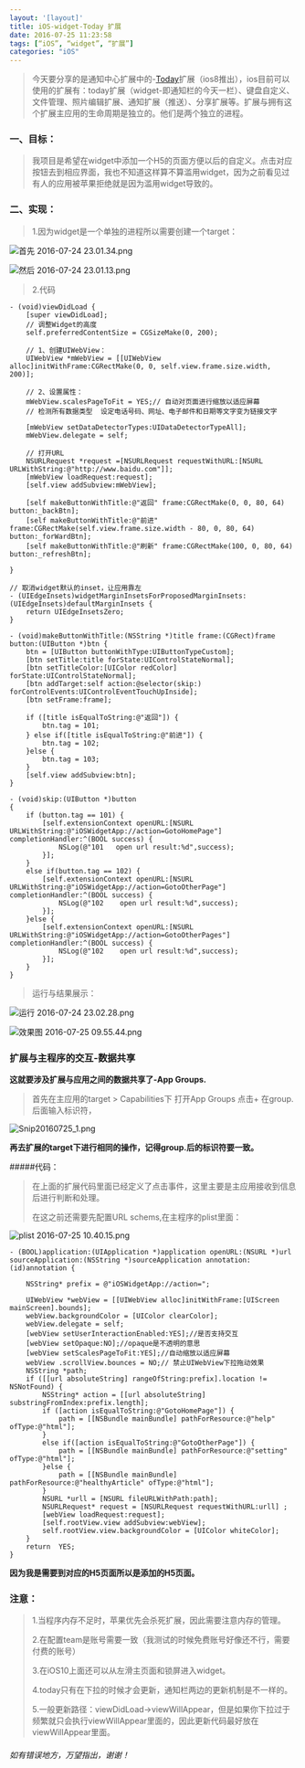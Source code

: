 ```yaml
---
layout: '[layout]'
title: iOS-widget-Today 扩展
date: 2016-07-25 11:23:58
tags: [“iOS”, “widget”, “扩展”]
categories: "iOS"
---
```

> 今天要分享的是通知中心扩展中的-[Today](https://developer.apple.com/library/ios/documentation/General/Conceptual/ExtensibilityPG/)扩展（ios8推出），ios目前可以使用的扩展有：today扩展（widget-即通知栏的今天一栏）、键盘自定义、文件管理、照片编辑扩展、通知扩展（推送）、分享扩展等。扩展与拥有这个扩展主应用的生命周期是独立的。他们是两个独立的进程。

### 一、目标：
> 我项目是希望在widget中添加一个H5的页面方便以后的自定义。点击对应按钮去到相应界面，我也不知道这样算不算滥用widget，因为之前看见过有人的应用被苹果拒绝就是因为滥用widget导致的。

### 二、实现：
> 1.因为widget是一个单独的进程所以需要创建一个target：

![首先 2016-07-24 23.01.34.png](https://i-blog.csdnimg.cn/blog_migrate/0b583421a35083363bf56d91148192dd.webp?x-image-process=image/format,png)

![然后 2016-07-24 23.01.13.png](https://i-blog.csdnimg.cn/blog_migrate/217a9594befa8d064b3f479abf1d92db.webp?x-image-process=image/format,png)

> 2.代码

```
- (void)viewDidLoad {
    [super viewDidLoad];
    // 调整Widget的高度
    self.preferredContentSize = CGSizeMake(0, 200);
    
    // 1、创建UIWebView：
    UIWebView *mWebView = [[UIWebView alloc]initWithFrame:CGRectMake(0, 0, self.view.frame.size.width, 200)];
    
    // 2、设置属性：
    mWebView.scalesPageToFit = YES;// 自动对页面进行缩放以适应屏幕
    // 检测所有数据类型  设定电话号码、网址、电子邮件和日期等文字变为链接文字
    
    [mWebView setDataDetectorTypes:UIDataDetectorTypeAll];
    mWebView.delegate = self;
    
    // 打开URL
    NSURLRequest *request =[NSURLRequest requestWithURL:[NSURL URLWithString:@"http://www.baidu.com"]];
    [mWebView loadRequest:request];
    [self.view addSubview:mWebView];
    
    [self makeButtonWithTitle:@"返回" frame:CGRectMake(0, 0, 80, 64) button:_backBtn];
    [self makeButtonWithTitle:@"前进" frame:CGRectMake(self.view.frame.size.width - 80, 0, 80, 64) button:_forWardBtn];
    [self makeButtonWithTitle:@"刷新" frame:CGRectMake(100, 0, 80, 64) button:_refreshBtn];
    
}

// 取消widget默认的inset，让应用靠左
- (UIEdgeInsets)widgetMarginInsetsForProposedMarginInsets:(UIEdgeInsets)defaultMarginInsets {
    return UIEdgeInsetsZero;
}

- (void)makeButtonWithTitle:(NSString *)title frame:(CGRect)frame button:(UIButton *)btn {
    btn = [UIButton buttonWithType:UIButtonTypeCustom];
    [btn setTitle:title forState:UIControlStateNormal];
    [btn setTitleColor:[UIColor redColor] forState:UIControlStateNormal];
    [btn addTarget:self action:@selector(skip:) forControlEvents:UIControlEventTouchUpInside];
    [btn setFrame:frame];
    
    if ([title isEqualToString:@"返回"]) {
        btn.tag = 101;
    } else if([title isEqualToString:@"前进"]) {
        btn.tag = 102;
    }else {
        btn.tag = 103;
    }
    [self.view addSubview:btn];
}

- (void)skip:(UIButton *)button
{
    if (button.tag == 101) {
        [self.extensionContext openURL:[NSURL URLWithString:@"iOSWidgetApp://action=GotoHomePage"] completionHandler:^(BOOL success) {
            NSLog(@"101   open url result:%d",success);
        }];
    }
    else if(button.tag == 102) {
        [self.extensionContext openURL:[NSURL URLWithString:@"iOSWidgetApp://action=GotoOtherPage"] completionHandler:^(BOOL success) {
            NSLog(@"102    open url result:%d",success);
        }];
    }else {
        [self.extensionContext openURL:[NSURL URLWithString:@"iOSWidgetApp://action=GotoOtherPages"] completionHandler:^(BOOL success) {
            NSLog(@"102    open url result:%d",success);
        }];
    }
}

```

> 运行与结果展示：

![运行 2016-07-24 23.02.28.png](https://i-blog.csdnimg.cn/blog_migrate/d2078c3e20a8126af877649cb755bce1.webp?x-image-process=image/format,png)

![效果图 2016-07-25 09.55.44.png](https://i-blog.csdnimg.cn/blog_migrate/d8e9254bab90d77597bda99215fded4b.webp?x-image-process=image/format,png)

### 扩展与主程序的交互-数据共享
**这就要涉及扩展与应用之间的数据共享了-App Groups.**

> 首先在主应用的target > Capabilities下 打开App Groups 点击+ 在group.后面输入标识符，

![Snip20160725_1.png](https://i-blog.csdnimg.cn/blog_migrate/62f1aa6e7f4adbc919d563ca0a21bda6.webp?x-image-process=image/format,png)

**再去扩展的target下进行相同的操作，记得group.后的标识符要一致。**

#####代码：

> 在上面的扩展代码里面已经定义了点击事件，这里主要是主应用接收到信息后进行判断和处理。
> 
> 在这之前还需要先配置URL schems,在主程序的plist里面：

![plist 2016-07-25 10.40.15.png](https://i-blog.csdnimg.cn/blog_migrate/b36fb85f5f7ece4451b9e5c8b160d604.webp?x-image-process=image/format,png)

```
- (BOOL)application:(UIApplication *)application openURL:(NSURL *)url sourceApplication:(NSString *)sourceApplication annotation:(id)annotation {
    
    NSString* prefix = @"iOSWidgetApp://action=";
    
    UIWebView *webView = [[UIWebView alloc]initWithFrame:[UIScreen mainScreen].bounds];
    webView.backgroundColor = [UIColor clearColor];
    webView.delegate = self;
    [webView setUserInteractionEnabled:YES];//是否支持交互
    [webView setOpaque:NO];//opaque是不透明的意思
    [webView setScalesPageToFit:YES];//自动缩放以适应屏幕
    webView .scrollView.bounces = NO;// 禁止UIWebView下拉拖动效果
    NSString *path;
    if ([[url absoluteString] rangeOfString:prefix].location != NSNotFound) {
        NSString* action = [[url absoluteString] substringFromIndex:prefix.length];
        if ([action isEqualToString:@"GotoHomePage"]) {
            path = [[NSBundle mainBundle] pathForResource:@"help" ofType:@"html"];
        }
        else if([action isEqualToString:@"GotoOtherPage"]) {
            path = [[NSBundle mainBundle] pathForResource:@"setting" ofType:@"html"];
        }else {
            path = [[NSBundle mainBundle] pathForResource:@"healthyArticle" ofType:@"html"];
        }
        NSURL *urll = [NSURL fileURLWithPath:path];
        NSURLRequest* request = [NSURLRequest requestWithURL:urll] ;
        [webView loadRequest:request];
        [self.rootView.view addSubview:webView];
        self.rootView.view.backgroundColor = [UIColor whiteColor];
    }
    return  YES;
}
```
**因为我是需要到对应的H5页面所以是添加的H5页面。**

### 注意：
> 1.当程序内存不足时，苹果优先会杀死扩展，因此需要注意内存的管理。
> 
> 2.在配置team是账号需要一致（我测试的时候免费账号好像还不行，需要付费的账号）
> 
> 3.在iOS10上面还可以从左滑主页面和锁屏进入widget。
> 
> 4.today只有在下拉的时候才会更新，通知栏两边的更新机制是不一样的。
> 
> 5.一般更新路径：viewDidLoad->viewWillAppear，但是如果你下拉过于频繁就只会执行viewWillAppear里面的，因此更新代码最好放在viewWillAppear里面。

###### 如有错误地方，万望指出，谢谢！